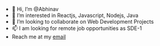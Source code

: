 - 👋 Hi, I’m @Abhinav
- 👀 I’m interested in Reactjs, Javascript, Nodejs, Java
- 💞️ I’m looking to collaborate on Web Development Projects
- 📫 I am looking for remote job opportunities as SDE-1
- Reach me at my [email](mailto:abhinav23anand@gmail.com)
